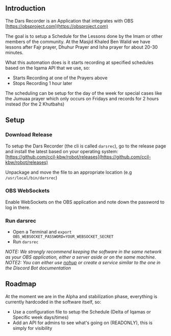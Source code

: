 ## Introduction

The Dars Recorder is an Application that integrates with OBS [https://obsproject.com](https://obsproject.com)

The goal is to setup a Schedule for the Lessons done by the Imam or other members of the community. At the Masjid Khaled Ben Walid we have lessons after Fajr prayer, Dhuhur Prayer and Isha prayer for about 20-30 minutes.

What this automation does is it starts recording at specified schedules based on the Iqama API that we use, so:

- Starts Recording at one of the Prayers above
- Stops Recording 1 hour later

The scheduling can be setup for the day of the week for special cases like the Jumuaa prayer which only occurs on Fridays and records for 2 hours instead (for the 2 Khutbahs)

## Setup

### Download Release

To setup the Dars Recorder (the cli is called `darsrec`), go to the release page and install the latest based on your operating system: [https://github.com/ccil-kbw/robot/releases](https://github.com/ccil-kbw/robot/releases)

Unpackage and move the file to an appropriate location (e.g `/usr/local/bin/darsrec`)

### OBS WebSockets

Enable WebSockets on the OBS application and note down the password to log in there.

### Run darsrec

- Open a Terminal and `export OBS_WEBSOCKET_PASSWORD=YOUR_WEBSOCKET_SECRET`
- Run `darsrec`

_NOTE: We strongly recommend keeping the software in the same network as your OBS application, either a server aside or on the same machine._
_NOTE2: You can either use [nohup](https://en.wikipedia.org/wiki/Nohup) or create a service similar to the one in the Discord Bot documentation_

## Roadmap

At the moment we are in the Alpha and stabilization phase, everything is currently hardcoded in the software itself, so:

- Use a configuration file to setup the Schedule (Delta of Iqamas or Specific week days/times)
- Add an API for admins to see what's going on (READONLY), this is simply for visibility
